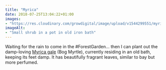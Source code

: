 ```yaml
---
title: "Myrica"
date: 2018-07-25T13:04:22+01:00
images: 
- "https://res.cloudinary.com/growdigital/image/upload/v1544299551/myrica-gale-28729755607.jpg"
imageAlt: 
- "Small shrub in a pot in old iron bath"
---
```


Waiting for the rain to come in the #ForestGarden… then I can plant out the damp-loving [Myrica gale](https://pfaf.org/user/plant.aspx?latinname=Myrica+gale) (Bog Myrtle), currently residing in an old bath, keeping its feet damp. It has beautifully fragrant leaves, similar to bay but more perfumed.
